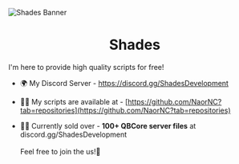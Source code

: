 ![Shades Banner](https://github.com/Shades-Development/Shades/assets/88840862/b41ae448-945e-498c-ab5c-907982ce12c4)

<h1 align="center">Shades</h1>

I'm here to provide high quality scripts for free!

- 🌍 My Discord Server - https://discord.gg/ShadesDevelopment

- 👨‍💻 My scripts are available at - [https://github.com/NaorNC?tab=repositories](https://github.com/NaorNC?tab=repositories)

- 👨‍💼 Currently sold over - **100+ QBCore server files** at discord.gg/ShadesDevelopment <br>
<br> Feel free to join the us​!🚀​
